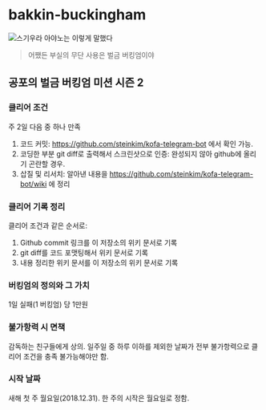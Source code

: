 # bakkin-buckingham

![스기우라 아야노는 이렇게 말했다](https://i.imgur.com/62l97zw.jpg)

> 어쨌든 부실의 무단 사용은 벌금 버킹엄이야

## 공포의 벌금 버킹엄 미션 시즌 2

### 클리어 조건

주 2일 다음 중 하나 만족

1. 코드 커밋: https://github.com/steinkim/kofa-telegram-bot 에서 확인 가능.
2. 코딩한 부분 git diff로 출력해서 스크린샷으로 인증: 완성되지 않아 github에 올리기 곤란할 경우.
3. 삽질 및 리서치: 알아낸 내용을 https://github.com/steinkim/kofa-telegram-bot/wiki 에 정리

### 클리어 기록 정리

클리어 조건과 같은 순서로:

1. Github commit 링크를 이 저장소의 위키 문서로 기록
2. git diff를 코드 포맷팅해서 위키 문서로 기록
3. 내용 정리한 위키 문서를 이 저장소의 위키 문서로 기록

### 버킹엄의 정의와 그 가치

1일 실패(1 버킹엄) 당 1만원

### 불가항력 시 면책

감독하는 친구들에게 상의. 일주일 중 하루 이하를 제외한 날짜가 전부 불가항력으로 클리어 조건을 충족 불가능해야만 함.

### 시작 날짜

새해 첫 주 월요일(2018.12.31). 한 주의 시작은 월요일로 정함.
